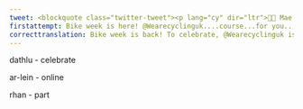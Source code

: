 ```yaml
---
tweet: <blockquote class="twitter-tweet"><p lang="cy" dir="ltr">🚴🏼 Mae Wythnos y Beic yn ôl! 🚴🏼‍♀️ I ddathlu, mae <a href="https://twitter.com/WeAreCyclingUK?ref_src=twsrc%5Etfw">@WeAreCyclingUK</a> yn cynnal cyfres o ddigwyddiadau hwyliog ar-lein i chi gymryd rhan yn lleol ac yn ddiogel yn rhan o’ch ymarfer dyddiol. Am ragor o wybodaeth, ewch i <a href="https://t.co/pOsglIJ9TV">https://t.co/pOsglIJ9TV</a> <a href="https://twitter.com/hashtag/CadwCymrunDdiogel?src=hash&amp;ref_src=twsrc%5Etfw">#CadwCymrunDdiogel</a> <a href="https://t.co/kOiZAhihPj">pic.twitter.com/kOiZAhihPj</a></p>&mdash; Cyngor Caerdydd (@cyngorcaerdydd) <a href="https://twitter.com/cyngorcaerdydd/status/1269162302319857665?ref_src=twsrc%5Etfw">June 6, 2020</a></blockquote> <script async src="https://platform.twitter.com/widgets.js" charset="utf-8"></script>
firstattempt: Bike week is here! @Wearecyclinguk....course...for you....fun...safe... daily practice To..come to orlo.uk/Sbs2r  KeepWalesSafe
correcttranslation: Bike week is back! To celebrate, @Wearecyclinguk is running a series of fun online events for you to take part locally and safely as part of your daily practice. For more information, visit....
---
```

dathlu - celebrate

ar-lein - online

rhan - part






